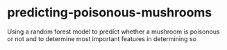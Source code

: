 # predicting-poisonous-mushrooms
Using a random forest model to predict whether a mushroom is poisonous or not and to determine most important features in determining so
